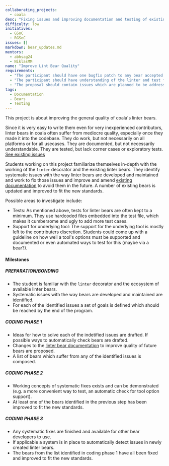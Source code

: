 ```yaml
---
collaborating_projects:
  - coala
desc: "Fixing issues and improving documentation and testing of existing linter bears."
difficulty: low
initiatives:
  - GSoC
  - RGSoC
issues: []
markdown: bear_updates.md
mentors:
  - abhsag24
  - NiklasMM
name: "Improve Lint Bear Quality"
requirements:
  - "The participant should have one bugfix patch to any bear accepted."
  - "The participant should have understanding of the linter and test framework for bears."
  - "The proposal should contain issues which are planned to be addressed, chosen (and potentially [filed](https://github.com/coala/coala-bears/issues/new)) by the student."
tags:
  - Documentation
  - Bears
  - Testing
---
```


This project is about improving the general quality of coala's linter bears.

Since it is very easy to write them even for very inexperienced contributors, linter bears in coala often suffer from mediocre quality,
especially once they made it into the codebase.
They do work, but not necessarily on all platforms or for all usecases. They are documented, but not
necessarily understandable. They are tested, but lack corner cases or
exploratory tests. [See existing issues](https://github.com/coala/coala-bears/issues?q=is%3Aopen+is%3Aissue+label%3Aarea%2Flintbears)

Students working on this project familiarize themselves in-depth with the working of the `linter`
decorator and the existing linter bears. They identify systematic issues with the way linter bears are
developed and maintained and work to fix those issues and improve and amend [existing documentation](http://api.coala.io/en/latest/Developers/Writing_Linter_Bears.html) to avoid them in the future. A number of existing bears is updated and improved to fit the new standards.

Possible areas to investigate include:

* Tests: As mentioned above, tests for linter bears are often kept to a minimum. They use hardcoded files embedded into the test file, which makes it cumbersome and ugly to add more test cases.
* Support for underlying tool: The support for the underlying tool is mostly left to the contributers discretion. Students could come up with a guideline on how well a tool's options must be supported and documented or even automated ways to test for this (maybe via a bear?).

#### Milestones

##### PREPARATION/BONDING

 * The student is familiar with the `linter` decorator and the ecosystem of available linter bears.
 * Systematic issues with the way bears are developed and maintained are identified.
 * For each of the identified issues a set of goals is defined which should be reached by the end of the program.

##### CODING PHASE 1

 * Ideas for how to solve each of the indetified issues are drafted. If possible ways to automatically check bears are drafted.
 * Changes to the [linter bear documentation](http://api.coala.io/en/latest/Developers/Writing_Linter_Bears.html) to improve quality of future bears are proposed.
 * A list of bears which suffer from any of the identified issues is composed.

##### CODING PHASE 2

 * Working concepts of systematic fixes exists and can be demonstrated (e.g. a more convenient way to test, an automatic check for tool option support).
 * At least one of the bears identified in the previous step has been improved to fit the new standards.

##### CODING PHASE 3

* Any systematic fixes are finished and available for other bear developers to use.
* If applicable a system is in place to automatically detect issues in newly created linter bears.
* The bears from the list identified in coding phase 1 have all been fixed and improved to fit the new standards.

